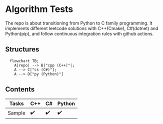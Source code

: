 # Algorithm Tests
The repo is about transitioning from Python to C family programming. It implements different leetcode solutions with C++(Cmake), C#(dotnet) and Python(pip), and follow continuous integration rules with github actions.

## Structures
```mermaid
  flowchart TB;
    A|repo| --> B|"cpp (C++)"|;
    A --> C["cs (C#)"];
    A --> D["py (Python)"]
```

## Contents
|Tasks|C++|C#|Python|
|---|---|---|---|
|Sample|:heavy_check_mark:|:heavy_check_mark:|:heavy_check_mark:|
